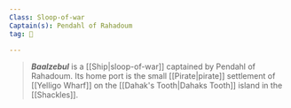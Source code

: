 ```yaml
---
Class: Sloop-of-war
Captain(s): Pendahl of Rahadoum
tag: 🚢

---
```


> ***Baalzebul*** is a [[Ship|sloop-of-war]] captained by Pendahl of Rahadoum. Its home port is the small [[Pirate|pirate]] settlement of [[Yelligo Wharf]] on the [[Dahak's Tooth|Dahaks Tooth]] island in the [[Shackles]].







